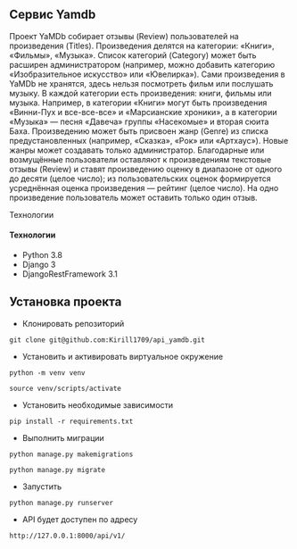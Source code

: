 ## Сервис Yamdb

Проект YaMDb собирает отзывы (Review) пользователей на произведения (Titles). Произведения делятся на категории: «Книги», «Фильмы», «Музыка». Список категорий (Category) может быть расширен администратором (например, можно добавить категорию «Изобразительное искусство» или «Ювелирка»). Сами произведения в YaMDb не хранятся, здесь нельзя посмотреть фильм или послушать музыку. В каждой категории есть произведения: книги, фильмы или музыка. Например, в категории «Книги» могут быть произведения «Винни-Пух и все-все-все» и «Марсианские хроники», а в категории «Музыка» — песня «Давеча» группы «Насекомые» и вторая сюита Баха. Произведению может быть присвоен жанр (Genre) из списка предустановленных (например, «Сказка», «Рок» или «Артхаус»). Новые жанры может создавать только администратор. Благодарные или возмущённые пользователи оставляют к произведениям текстовые отзывы (Review) и ставят произведению оценку в диапазоне от одного до десяти (целое число); из пользовательских оценок формируется усреднённая оценка произведения — рейтинг (целое число). На одно произведение пользователь может оставить только один отзыв.

Технологии

#### Технологии
- Python 3.8
- Django 3
- DjangoRestFramework 3.1

## Установка проекта
- Клонировать репозиторий
```
git clone git@github.com:Kirill1709/api_yamdb.git
```
- Установить и активировать виртуальное окружение
```
python -m venv venv

source venv/scripts/activate
```
- Установить необходимые зависимости
```
pip install -r requirements.txt
```
- Выполнить миграции
```
python manage.py makemigrations

python manage.py migrate
```
- Запустить
```
python manage.py runserver
```
- API будет доступен по адресу
```
http://127.0.0.1:8000/api/v1/
```